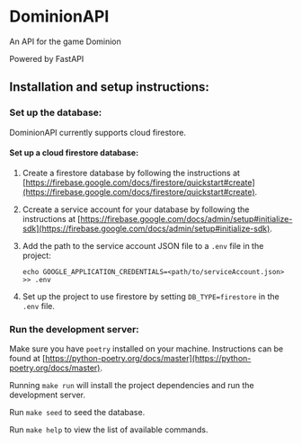 # DominionAPI

An API for the game Dominion

Powered by FastAPI

## Installation and setup instructions:

### Set up the database:
DominionAPI currently supports cloud firestore. 

#### Set up a cloud firestore database:
1. Create a firestore database by following the instructions at [https://firebase.google.com/docs/firestore/quickstart#create](https://firebase.google.com/docs/firestore/quickstart#create).

2. Ccreate a service account for your database by following the instructions at [https://firebase.google.com/docs/admin/setup#initialize-sdk](https://firebase.google.com/docs/admin/setup#initialize-sdk).

3. Add the path to the service account JSON file to a `.env` file in the project:
   ```shell
   echo GOOGLE_APPLICATION_CREDENTIALS=<path/to/serviceAccount.json> >> .env
   ```

5. Set up the project to use firestore by setting `DB_TYPE=firestore` in the `.env` file.

### Run the development server:
Make sure you have `poetry` installed on your machine. Instructions can be found at [https://python-poetry.org/docs/master](https://python-poetry.org/docs/master).

Running `make run` will install the project dependencies and run the development server.

Run `make seed` to seed the database.

Run `make help` to view the list of available commands.
